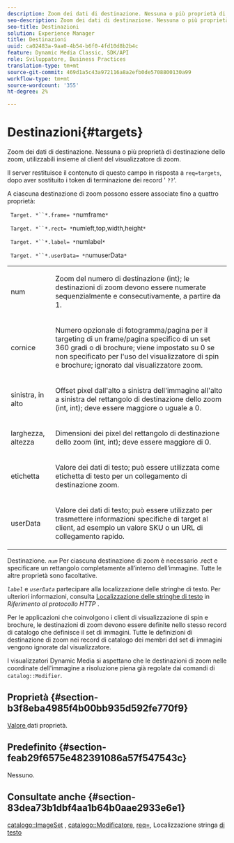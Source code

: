 ```yaml
---
description: Zoom dei dati di destinazione. Nessuna o più proprietà di destinazione dello zoom, utilizzabili insieme al client del visualizzatore di zoom.
seo-description: Zoom dei dati di destinazione. Nessuna o più proprietà di destinazione dello zoom, utilizzabili insieme al client del visualizzatore di zoom.
seo-title: Destinazioni
solution: Experience Manager
title: Destinazioni
uuid: ca02483a-9aa0-4b54-b6f0-4fd10d8b2b4c
feature: Dynamic Media Classic, SDK/API
role: Sviluppatore, Business Practices
translation-type: tm+mt
source-git-commit: 469d1a5c43a972116a8a2efb0de5708800130a99
workflow-type: tm+mt
source-wordcount: '355'
ht-degree: 2%

---
```



# Destinazioni{#targets}

Zoom dei dati di destinazione. Nessuna o più proprietà di destinazione dello zoom, utilizzabili insieme al client del visualizzatore di zoom.

Il server restituisce il contenuto di questo campo in risposta a `req=targets`, dopo aver sostituito i token di terminazione dei record &#39; `??`&#39;.

A ciascuna destinazione di zoom possono essere associate fino a quattro proprietà:

` Target. *``*.frame= *`numframe`*`

` Target. *``*.rect= *`numleft,top,width,height`*`

` Target. *``*.label= *`numlabel`*`

` Target. *``*.userData= *`numuserData`*`

<table id="simpletable_4C20157A7A444DEB9959B335CAFBAEC8"> 
 <tr class="strow"> 
  <td class="stentry"> <p> <span class="codeph"> <span class="varname"> num  </span> </span> </p> </td> 
  <td class="stentry"> <p>Zoom del numero di destinazione (int); le destinazioni di zoom devono essere numerate sequenzialmente e consecutivamente, a partire da 1. </p> </td> 
 </tr> 
 <tr class="strow"> 
  <td class="stentry"> <p> <span class="codeph"> <span class="varname"> cornice  </span> </span> </p> </td> 
  <td class="stentry"> <p>Numero opzionale di fotogramma/pagina per il targeting di un frame/pagina specifico di un set 360 gradi o di brochure; viene impostato su 0 se non specificato per l'uso del visualizzatore di spin e brochure; ignorato dal visualizzatore zoom. </p> </td> 
 </tr> 
 <tr class="strow"> 
  <td class="stentry"> <p> <span class="codeph"> <span class="varname"> sinistra, in alto  </span> </span> </p> </td> 
  <td class="stentry"> <p>Offset pixel dall'alto a sinistra dell'immagine all'alto a sinistra del rettangolo di destinazione dello zoom (int, int); deve essere maggiore o uguale a 0. </p> </td> 
 </tr> 
 <tr class="strow"> 
  <td class="stentry"> <p> <span class="codeph"> <span class="varname"> larghezza, altezza  </span> </span> </p> </td> 
  <td class="stentry"> <p>Dimensioni dei pixel del rettangolo di destinazione dello zoom (int, int); deve essere maggiore di 0. </p> </td> 
 </tr> 
 <tr class="strow"> 
  <td class="stentry"> <p> <span class="codeph"> <span class="varname"> etichetta  </span> </span> </p> </td> 
  <td class="stentry"> <p>Valore dei dati di testo; può essere utilizzata come etichetta di testo per un collegamento di destinazione zoom. </p> </td> 
 </tr> 
 <tr class="strow"> 
  <td class="stentry"> <p> <span class="codeph"> <span class="varname"> userData  </span> </span> </p> </td> 
  <td class="stentry"> <p>Valore dei dati di testo; può essere utilizzato per trasmettere informazioni specifiche di target al client, ad esempio un valore SKU o un URL di collegamento rapido. </p> </td> 
 </tr> 
</table>

Destinazione. *`num`* Per ciascuna destinazione di zoom è necessario .rect e specificare un rettangolo completamente all’interno dell’immagine. Tutte le altre proprietà sono facoltative.

*`label`* e  *`userData`* partecipare alla localizzazione delle stringhe di testo. Per ulteriori informazioni, consulta [Localizzazione delle stringhe di testo](/help/aem-is-ir-api/is-api/http-ref/image-serving-api-ref/c-http-protocol-reference/c-syntax-and-features/r-text-string-localization.md) in *Riferimento al protocollo HTTP* .

Per le applicazioni che coinvolgono i client di visualizzazione di spin e brochure, le destinazioni di zoom devono essere definite nello stesso record di catalogo che definisce il set di immagini. Tutte le definizioni di destinazione di zoom nei record di catalogo dei membri del set di immagini vengono ignorate dal visualizzatore.

I visualizzatori Dynamic Media si aspettano che le destinazioni di zoom nelle coordinate dell&#39;immagine a risoluzione piena già regolate dai comandi di `catalog::Modifier`.

## Proprietà {#section-b3f8eba4985f4b00bb935d592fe770f9}

[Valore ](/help/aem-is-ir-api/is-api/image-catalog/image-serving-api-ref/c-image-catalog-reference/c-overview/c-common-data-types/r-property-data.md) dati proprietà.

## Predefinito {#section-feab29f6575e482391086a57f547543c}

Nessuno.

## Consultate anche {#section-83dea73b1dbf4aa1b64b0aae2933e6e1}

[catalogo::ImageSet](../../../../../../is-api/image-catalog/image-serving-api-ref/c-image-catalog-reference/c-image-svg-data-reference/c-image-data-reference/r-imageset-cat.md#reference-4764d347afd64afdaede9a74c7565256) ,  [catalogo::Modificatore](../../../../../../is-api/image-catalog/image-serving-api-ref/c-image-catalog-reference/c-image-svg-data-reference/c-image-data-reference/r-modifier-cat.md#reference-d2c6884b3a2248fab81a112d27969834),  [req=](/help/aem-is-ir-api/is-api/http-ref/image-serving-api-ref/c-http-protocol-reference/c-command-reference/r-req/r-req.md), Localizzazione stringa  [di testo](/help/aem-is-ir-api/is-api/http-ref/image-serving-api-ref/c-http-protocol-reference/c-syntax-and-features/r-text-string-localization.md)
